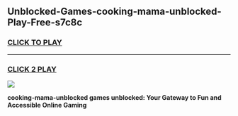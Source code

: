 
## Unblocked-Games-cooking-mama-unblocked-Play-Free-s7c8c
<h3>
<a href="https://premium76.site?title=cooking-mama-unblocked&ref=18A">CLICK TO PLAY</a></h3>
<hr>

<h3>
<a href="https://premium76.site?title=cooking-mama-unblocked&ref=18A">CLICK 2 PLAY</a>
  
</h3>

<a href="https://premium76.site?title=cooking-mama-unblocked&ref=18A"><img src="https://clearcache.store/games.png"></a>


**cooking-mama-unblocked games unblocked: Your Gateway to Fun and Accessible Online Gaming**
